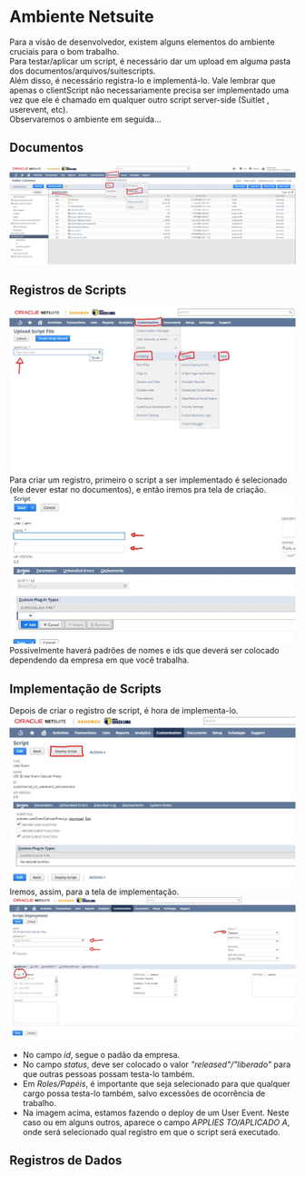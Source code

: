 # Ambiente Netsuite
Para a visão de desenvolvedor, existem alguns elementos do ambiente cruciais para o bom trabalho.  
Para testar/aplicar um script, é necessário dar um upload em alguma pasta dos documentos/arquivos/suitescripts.  
Além disso, é necessário registra-lo e implementá-lo. Vale lembrar que apenas o clientScript não necessariamente
precisa ser implementado uma vez que ele é chamado em qualquer outro script server-side (Suitlet , userevent, etc).  
Observaremos o ambiente em seguida...

## Documentos
![Documentos](./imgs/docs_suitescripts.jpg)
## Registros de Scripts
![Script](./imgs/script_record.jpg)
Para criar um registro, primeiro o script a ser implementado é selecionado (ele dever estar no documentos), e então iremos pra tela de criação.
![tela de criação](./imgs/criacao_script.jpg)
Possivelmente haverá padrões de nomes e ids que deverá ser colocado dependendo da empresa em que você trabalha.
## Implementação de Scripts
Depois de criar o registro de script, é hora de implementa-lo.
![Implementação](./imgs/script_deploy.jpg)
Iremos, assim, para a tela de implementação.
![tela de implementação](./imgs/deploying_script.jpg)
- No campo *id*, segue o padão da empresa.  
- No campo *status*, deve ser colocado o valor *"released"/"liberado"* para que outras pessoas possam testa-lo também.  
- Em *Roles/Papéis*, é importante que seja selecionado para que qualquer cargo possa testa-lo também, salvo excessões de ocorrência de trabalho.  
- Na imagem acima, estamos fazendo o deploy de um User Event. Neste caso ou em alguns outros, aparece o campo *APPLIES TO/APLICADO A*, onde será
selecionado qual registro em que o script será executado.
## Registros de Dados
